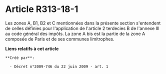 # Article R313-18-1

Les zones A, B1, B2 et C mentionnées dans la présente section s'entendent de celles définies pour l'application de l'article
2 terdecies B de l'annexe III au code général des impôts. La zone A bis est la partie de la zone A composée de Paris et de
ses communes limitrophes.

**Liens relatifs à cet article**

	**Créé par**:

	  - Décret n°2009-746 du 22 juin 2009 - art. 1
